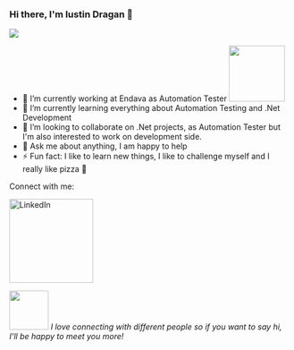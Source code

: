 ### Hi there, I'm Iustin Dragan 👋
<a href ="">
  <img src = "https://komarev.com/ghpvc/?username=IustinDragan">
</a>

<!--
**IustinDragan/IustinDragan** is a ✨ _special_ ✨ repository because its `README.md` (this file) appears on your GitHub profile.

Here are some ideas to get you started:
-->
- 🔭 I’m currently working at Endava as Automation Tester <img src = "https://camo.githubusercontent.com/63371d36886ee658f5a97401f393e1ab1684b2fd3de674b8f5efc7d410b2a3d0/68747470733a2f2f6d656469612e67697068792e636f6d2f6d656469612f57556c706c634d704f43456d5447427442572f67697068792e676966" width="100"> 
- 🌱 I’m currently learning everything about Automation Testing and .Net Development
- 👯 I’m looking to collaborate on .Net projects, as Automation Tester but I'm also interested to work on development side.
- 💬 Ask me about anything, I am happy to help
- ⚡ Fun fact: I like to learn new things, I like to challenge myself and I really like pizza 🍕

Connect with me:

<a href="https://www.linkedin.com/in/iustin-dragan/">
  <img src="https://logos-world.net/wp-content/uploads/2020/05/Linkedin-Logo.png" alt="LinkedIn" width="150">
</a>

<img src = "https://camo.githubusercontent.com/ec0df7b334d15078e980be8f26f35f1bd6f004eaa4a121db42fed361360c1817/68747470733a2f2f6d656469612e67697068792e636f6d2f6d656469612f4c6e516a7057614f4e386e68723231764e572f67697068792e676966" width="70"> _I love connecting with different people so if you want to say hi, I'll be happy to meet you more!_ 


